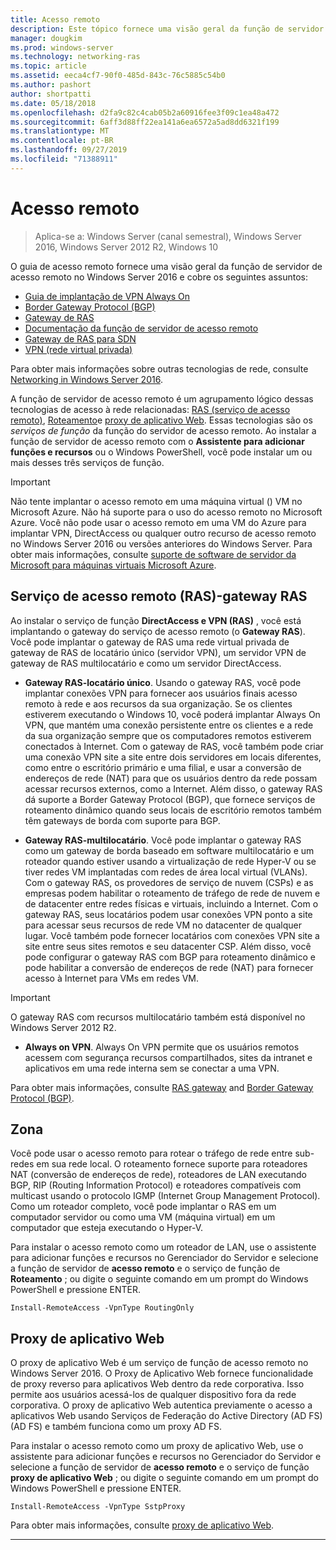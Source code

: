 ```yaml
---
title: Acesso remoto
description: Este tópico fornece uma visão geral da função de servidor de acesso remoto no Windows Server 2016.
manager: dougkim
ms.prod: windows-server
ms.technology: networking-ras
ms.topic: article
ms.assetid: eeca4cf7-90f0-485d-843c-76c5885c54b0
ms.author: pashort
author: shortpatti
ms.date: 05/18/2018
ms.openlocfilehash: d2fa9c82c4cab05b2a60916fee3f09c1ea48a472
ms.sourcegitcommit: 6aff3d88ff22ea141a6ea6572a5ad8dd6321f199
ms.translationtype: MT
ms.contentlocale: pt-BR
ms.lasthandoff: 09/27/2019
ms.locfileid: "71388911"
---
```

# <a name="remote-access"></a>Acesso remoto

>Aplica-se a: Windows Server (canal semestral), Windows Server 2016, Windows Server 2012 R2, Windows 10

O guia de acesso remoto fornece uma visão geral da função de servidor de acesso remoto no Windows Server 2016 e cobre os seguintes assuntos:

- [Guia de implantação de VPN Always On](vpn/always-on-vpn/deploy/always-on-vpn-deploy.md)
- [Border Gateway Protocol &#40;BGP&#41;](bgp/Border-Gateway-Protocol-BGP.md)
- [Gateway de RAS](ras-gateway/RAS-Gateway.md) 
- [Documentação da função de servidor de acesso remoto](ras/Remote-Access-Server-Role-Documentation.md)
- [Gateway de RAS para SDN](../../networking/sdn/technologies/network-function-virtualization/RAS-Gateway-for-SDN.md)
- [VPN (rede virtual privada)](vpn/vpn-top.md)
 
Para obter mais informações sobre outras tecnologias de rede, consulte [Networking in Windows Server 2016](https://docs.microsoft.com/windows-server/networking/networking).

A função de servidor de acesso remoto é um agrupamento lógico dessas tecnologias de acesso à rede relacionadas: [RAS (serviço de acesso remoto)](#bkmk_da), [Roteamento](#bkmk_rras)e [proxy de aplicativo Web](#bkmk_proxy). Essas tecnologias são os *serviços de função* da função do servidor de acesso remoto. Ao instalar a função de servidor de acesso remoto com o **Assistente para adicionar funções e recursos** ou o Windows PowerShell, você pode instalar um ou mais desses três serviços de função.

>[!IMPORTANT]
>Não tente implantar o acesso remoto em uma máquina virtual \(\) VM no Microsoft Azure. Não há suporte para o uso do acesso remoto no Microsoft Azure. Você não pode usar o acesso remoto em uma VM do Azure para implantar VPN, DirectAccess ou qualquer outro recurso de acesso remoto no Windows Server 2016 ou versões anteriores do Windows Server. Para obter mais informações, consulte [suporte de software de servidor da Microsoft para máquinas virtuais Microsoft Azure](https://support.microsoft.com/help/2721672/microsoft-server-software-support-for-microsoft-azure-virtual-machines).

## <a name="bkmk_da"></a>Serviço de acesso remoto \(RAS\)-gateway RAS

Ao instalar o serviço de função **DirectAccess e VPN (RAS)** , você está implantando o gateway do serviço de acesso remoto \(o **Gateway RAS**\). Você pode implantar o gateway de RAS uma rede virtual privada de gateway de RAS de locatário único \(servidor VPN\), um servidor VPN de gateway de RAS multilocatário e como um servidor DirectAccess.

- **Gateway RAS-locatário único**. Usando o gateway RAS, você pode implantar conexões VPN para fornecer aos usuários finais acesso remoto à rede e aos recursos da sua organização. Se os clientes estiverem executando o Windows 10, você poderá implantar Always On VPN, que mantém uma conexão persistente entre os clientes e a rede da sua organização sempre que os computadores remotos estiverem conectados à Internet. Com o gateway de RAS, você também pode criar uma conexão VPN site a site entre dois servidores em locais diferentes, como entre o escritório primário e uma filial, e usar a conversão de endereços de rede \(NAT\) para que os usuários dentro da rede possam acessar recursos externos, como a Internet. Além disso, o gateway RAS dá suporte a Border Gateway Protocol (BGP), que fornece serviços de roteamento dinâmico quando seus locais de escritório remotos também têm gateways de borda com suporte para BGP.

- **Gateway RAS-multilocatário**. Você pode implantar o gateway RAS como um gateway de borda baseado em software multilocatário e um roteador quando estiver usando a virtualização de rede Hyper\-V ou se tiver redes VM implantadas com redes de área local virtual \(VLANs\). Com o gateway RAS, os provedores de serviço de nuvem \(CSPs\) e as empresas podem habilitar o roteamento de tráfego de rede de nuvem e de datacenter entre redes físicas e virtuais, incluindo a Internet. Com o gateway RAS, seus locatários podem usar conexões VPN ponto a site para acessar seus recursos de rede VM no datacenter de qualquer lugar. Você também pode fornecer locatários com conexões VPN site a site entre seus sites remotos e seu datacenter CSP. Além disso, você pode configurar o gateway RAS com BGP para roteamento dinâmico e pode habilitar a conversão de endereços de rede \(NAT\) para fornecer acesso à Internet para VMs em redes VM.

>[!IMPORTANT]
> O gateway RAS com recursos multilocatário também está disponível no Windows Server 2012 R2.

- **Always on VPN**. Always On VPN permite que os usuários remotos acessem com segurança recursos compartilhados, sites da intranet e aplicativos em uma rede interna sem se conectar a uma VPN. 

Para obter mais informações, consulte [RAS gateway](ras-gateway/RAS-Gateway.md) and [Border Gateway Protocol (BGP)](bgp/Border-Gateway-Protocol-BGP.md).

## <a name="bkmk_rras"></a>Zona

Você pode usar o acesso remoto para rotear o tráfego de rede entre sub-redes em sua rede local. O roteamento fornece suporte para roteadores NAT (conversão de endereços de rede), roteadores de LAN executando BGP, RIP (Routing Information Protocol) e roteadores compatíveis com multicast usando o protocolo IGMP (Internet Group Management Protocol). Como um roteador completo, você pode implantar o RAS em um computador servidor ou como uma VM (máquina virtual) em um computador que esteja executando o Hyper-V.

Para instalar o acesso remoto como um roteador de LAN, use o assistente para adicionar funções e recursos no Gerenciador do Servidor e selecione a função de servidor de **acesso remoto** e o serviço de função de **Roteamento** ; ou digite o seguinte comando em um prompt do Windows PowerShell e pressione ENTER.

```  
Install-RemoteAccess -VpnType RoutingOnly
```  

## <a name="bkmk_proxy"></a>Proxy de aplicativo Web

O proxy de aplicativo Web é um serviço de função de acesso remoto no Windows Server 2016. O Proxy de Aplicativo Web fornece funcionalidade de proxy reverso para aplicativos Web dentro da rede corporativa. Isso permite aos usuários acessá-los de qualquer dispositivo fora da rede corporativa. O proxy de aplicativo Web autentica previamente o acesso a aplicativos Web usando Serviços de Federação do Active Directory (AD FS) (AD FS) e também funciona como um proxy AD FS.

Para instalar o acesso remoto como um proxy de aplicativo Web, use o assistente para adicionar funções e recursos no Gerenciador do Servidor e selecione a função de servidor de **acesso remoto** e o serviço de função **proxy de aplicativo Web** ; ou digite o seguinte comando em um prompt do Windows PowerShell e pressione ENTER.  

```  
Install-RemoteAccess -VpnType SstpProxy  
```  

Para obter mais informações, consulte [proxy de aplicativo Web](https://technet.microsoft.com/windows-server-docs/identity/web-application-proxy/web-application-proxy-windows-server).


---